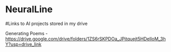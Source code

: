 # NeuralLine
#Links to AI projects stored in my drive

Generating Poems - https://drive.google.com/drive/folders/1ZS6rSKPDOa_JPjtquejt5HDelIoM_3hY?usp=drive_link
